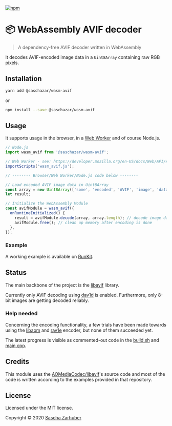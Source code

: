 [![npm](https://img.shields.io/npm/v/@saschazar/wasm-avif)](https://npmjs.org/package/@saschazar/wasm-avif)

# 📦 WebAssembly AVIF decoder

> A dependency-free AVIF decoder written in WebAssembly

It decodes AVIF-encoded image data in a `Uint8Array` containing raw RGB pixels.

## Installation

```bash
yarn add @saschazar/wasm-avif
```

or

```bash
npm install --save @saschazar/wasm-avif
```

## Usage

It supports usage in the browser, in a [Web Worker](https://developer.mozilla.org/en-US/docs/Web/API/Web_Workers_API) and of course Node.js.

```javascript
// Node.js
import wasm_avif from '@saschazar/wasm-avif';

// Web Worker - see: https://developer.mozilla.org/en-US/docs/Web/API/WorkerGlobalScope/importScripts
importScripts('wasm_avif.js');

// -------- Browser/Web Worker/Node.js code below --------

// Load encoded AVIF image data in Uint8Array
const array = new Uint8Array(['some', 'encoded', 'AVIF', 'image', 'data']);
let result;

// Initialize the WebAssembly Module
const avifModule = wasm_avif({
  onRuntimeInitialized() {
    result = avifModule.decode(array, array.length); // decode image data and return a new Uint8Array
    avifModule.free(); // clean up memory after encoding is done
  },
});
```

### Example

A working example is available on [RunKit](https://runkit.com/saschazar21/5e8749d3492dfa001362b42c).

## Status

The main backbone of the project is the [libavif](https://github.com/AOMediaCodec/libavif) library.

Currently only AVIF decoding using [dav1d](https://github.com/videolan/dav1d) is enabled. Furthermore, only 8-bit images are getting decoded reliably.

### Help needed

Concerning the encoding functionality, a few trials have been made towards using the [libaom](https://aomedia.googlesource.com/aom) and [rav1e](https://github.com/xiph/rav1e) encoder, but none of them succeeded yet.

The latest progress is visible as commented-out code in the [build.sh](https://github.com/saschazar21/webassembly/blob/master/packages/avif/build.sh) and [main.cpp](https://github.com/saschazar21/webassembly/blob/master/packages/avif/main.cpp).

## Credits

This module uses the [AOMediaCodec/libavif](https://github.com/AOMediaCodec/libavif)'s source code and most of the code is written according to the examples provided in that repository.

## License

Licensed under the MIT license.

Copyright ©️ 2020 [Sascha Zarhuber](https://sascha.work)
